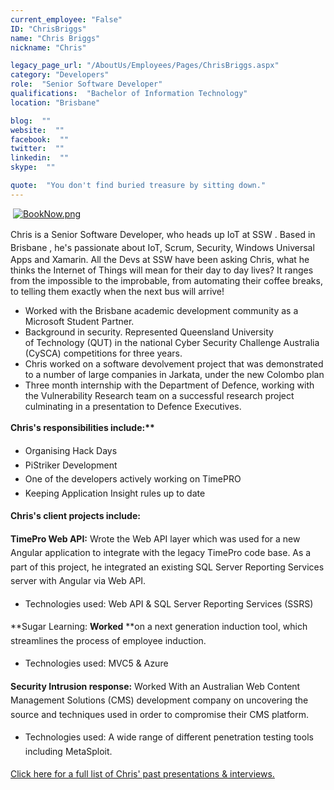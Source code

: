 ```yaml
---
current_employee: "False"
ID: "ChrisBriggs"
name: "Chris Briggs"
nickname: "Chris"

legacy_page_url: "/AboutUs/Employees/Pages/ChrisBriggs.aspx"
category: "Developers"
role:  "Senior Software Developer"
qualifications:  "Bachelor of Information Technology"
location: "Brisbane"

blog:  ""
website:  ""
facebook:  ""
twitter:  ""
linkedin:  ""
skype:  ""

quote:  "You don't find buried treasure by sitting down."
---
```


​​ [![BookNow.png](/Images/Bio/BookNow.png)](http://veethere.com/With/ChrisBriggs)​​​​​<span style="line-height:18px;">​​</span>

​​​​​​​Chris is a Senior Software Developer, <span style="line-height:20.8px;">who heads up IoT at SSW</span><span style="line-height:20.8px;"> </span> . B<span style="line-height:20.8px;">ased in Brisbane</span> , he's passionate about IoT, Scrum, Security, Windows Universal Apps and Xamarin. All the Devs at SSW have been asking Chris, what he thinks the Internet of Things will mean for their day to day lives? It ranges from the impossible to the improbable, from automating their coffee breaks, to telling them exactly when the next bus will arrive!

*   Worked with the Brisbane academic development community as a Microsoft Student Partner.
*   Background in security. Represented Queensland University of Technology (QUT) in the national Cyber Security Challenge Australia (CySCA) competitions for three years.
*   Chris worked on a software devolvement project that was demonstrated to a number of large companies in Jarkata, under the new Colombo plan
*   Three month internship with the Department of Defence, working with the Vulnerability Research team on a successful research project culminating in a presentation to Defence Executives.<div> 
   <span style="line-height:22.5px;">

</span></div><div> 
   <span style="line-height:22.5px;">
      <strong style="line-height:24px;">Chris's responsibilities include​:**  
</strong></span></div><div>

*   ​​​Organising​​ ​Hack Days
*   PiStriker Development​
*   One of the developers actively working on TimePRO
*   Keeping Application Insight rules up to date  
</div><div> 
   <span style="line-height:22.5px;">

</span></div>

 **Chris's client projects include:**

 **TimePro Web API:** Wrote the Web API layer which was used for a new Angular application to integrate with the legacy TimePro code base. As a part of this project, he integrated an existing SQL Server Reporting Services server with Angular via Web API.

*   Technologies used: Web API & SQL Server Reporting Services (SSRS)

 **Sugar Learning: **Worked** **on a next generation induction tool, which streamlines the process of employee induction.

*   Technologies used: MVC5 & Azure

 **Security Intrusion response:** Worked With an Australian Web Content Management Solutions (CMS) development company on uncovering the source and techniques used in order to compromise their CMS platform.

*   Technologies used: A wide range of different penetration testing tools including MetaSploit.<div> 
   <span style="line-height:22.5px;">

</span></div><div> 
   <span style="line-height:22.5px;">
      [Click here for a full list of Chris' past presentations & interviews​.​](http://blog.chrisbriggsy.com/about/)</span></div>